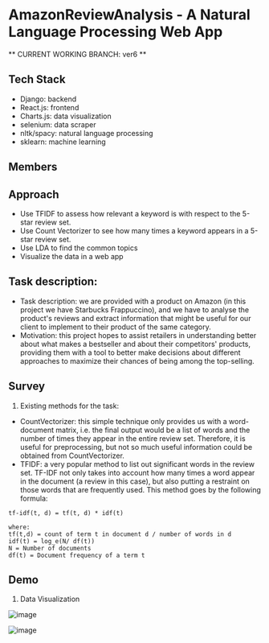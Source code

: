 # AmazonReviewAnalysis - A Natural Language Processing Web App
** CURRENT WORKING BRANCH: ver6 **


Tech Stack
---
- Django: backend
- React.js: frontend
- Charts.js: data visualization
- selenium: data scraper
- nltk/spacy: natural language processing
- sklearn: machine learning


Members
---


Approach
---
- Use TFIDF to assess how relevant a keyword is with respect to the 5-star review set.
- Use Count Vectorizer to see how many times a keyword appears in a 5-star review set.
- Use LDA to find the common topics
- Visualize the data in a web app

Task description:
---
- Task description: we are provided with a product on Amazon (in this project we have Starbucks Frappuccino), and we have to analyse the product's reviews and extract information that might be useful for our client to implement to their product of the same category.
- Motivation: this project hopes to assist retailers in understanding better about what makes a bestseller and about their competitors' products, providing them with a tool to better make decisions about different approaches to maximize their chances of being among the top-selling.


Survey
---
1. Existing methods for the task: 
- CountVectorizer: this simple technique only provides us with a word-document matrix, i.e. the final output would be a list of words and the number of times they appear in the entire review set. Therefore, it is useful for preprocessing, but not so much useful information could be obtained from CountVectorizer.
- TFIDF: a very popular method to list out significant words in the review set. TF-IDF not only takes into account how many times a word appear in the document (a review in this case), but also putting a restraint on those words that are frequently used. This method goes by the following formula:

```
tf-idf(t, d) = tf(t, d) * idf(t)

where:
tf(t,d) = count of term t in document d / number of words in d
idf(t) = log_e(N/ df(t))
N = Number of documents
df(t) = Document frequency of a term t
```	


Demo
---
1. Data Visualization

![image](https://user-images.githubusercontent.com/47298653/148825435-5a590bee-013d-4b09-9bc5-bb601310774d.png)

![image](https://user-images.githubusercontent.com/47298653/148825489-45e1935b-31d5-4382-a466-f0f4208dc634.png)




